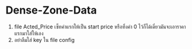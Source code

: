 # Dense-Zone-Data
1. file Acted_Price เซ็ทค่าแรกให้เป็น start price หรือทิ้งค่า 0 ไว้ก็ได้เดี๋ยวมันจะเอาราคาแรกมาใส่ให้เอง
2. อย่าลืมใส่ key ใน file config
